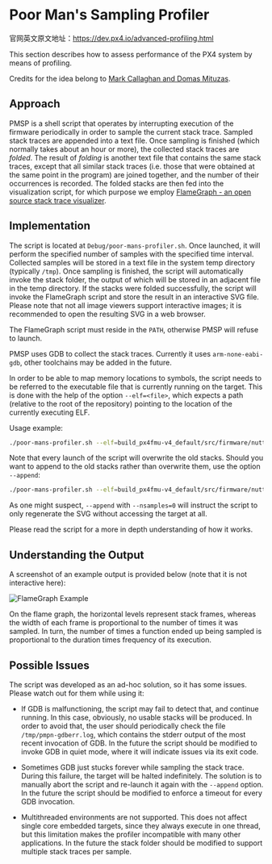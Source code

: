 # Poor Man's Sampling Profiler

官网英文原文地址：https://dev.px4.io/advanced-profiling.html

This section describes how to assess performance of the PX4 system by means of profiling.

Credits for the idea belong to
[Mark Callaghan and Domas Mituzas](https://dom.as/2009/02/15/poor-mans-contention-profiling/).

## Approach

PMSP is a shell script that operates by interrupting execution of the firmware periodically in order
to sample the current stack trace.
Sampled stack traces are appended into a text file.
Once sampling is finished (which normally takes about an hour or more),
the collected stack traces are *folded*.
The result of *folding* is another text file that contains the same stack traces,
except that all similar stack traces (i.e. those that were obtained at the same point in the program)
are joined together, and the number of their occurrences is recorded.
The folded stacks are then fed into the visualization script,
for which purpose we employ
[FlameGraph - an open source stack trace visualizer](http://www.brendangregg.com/flamegraphs.html).

## Implementation

The script is located at `Debug/poor-mans-profiler.sh`.
Once launched, it will perform the specified number of samples with the specified time interval.
Collected samples will be stored in a text file in the system temp directory (typically `/tmp`).
Once sampling is finished, the script will automatically invoke the stack folder,
the output of which will be stored in an adjacent file in the temp directory.
If the stacks were folded successfully, the script will invoke the FlameGraph script and
store the result in an interactive SVG file.
Please note that not all image viewers support interactive images;
it is recommended to open the resulting SVG in a web browser.

The FlameGraph script must reside in the `PATH`, otherwise PMSP will refuse to launch.

PMSP uses GDB to collect the stack traces.
Currently it uses `arm-none-eabi-gdb`, other toolchains may be added in the future.

In order to be able to map memory locations to symbols, the script needs to be referred to the
executable file that is currently running on the target.
This is done with the help of the option `--elf=<file>`,
which expects a path (relative to the root of the repository)
pointing to the location of the currently executing ELF.

Usage example:

```bash
./poor-mans-profiler.sh --elf=build_px4fmu-v4_default/src/firmware/nuttx/firmware_nuttx --nsamples=30000
```

Note that every launch of the script will overwrite the old stacks. Should you want to append to the old stacks rather than overwrite them, use the option `--append`:

```bash
./poor-mans-profiler.sh --elf=build_px4fmu-v4_default/src/firmware/nuttx/firmware_nuttx --nsamples=30000 --append
```

As one might suspect, `--append` with `--nsamples=0` will instruct the script to only
regenerate the SVG without accessing the target at all.

Please read the script for a more in depth understanding of how it works.

## Understanding the Output

A screenshot of an example output is provided below (note that it is not interactive here):

![FlameGraph Example](flamegraph-example.png)

On the flame graph, the horizontal levels represent stack frames,
whereas the width of each frame is proportional to the number of times it was sampled.
In turn, the number of times a function ended up being sampled is proportional
to the duration times frequency of its execution.

## Possible Issues

The script was developed as an ad-hoc solution, so it has some issues.
Please watch out for them while using it:

* If GDB is malfunctioning, the script may fail to detect that, and continue running.
  In this case, obviously, no usable stacks will be produced.
  In order to avoid that, the user should periodically check the file `/tmp/pmpn-gdberr.log`,
  which contains the stderr output of the most recent invocation of GDB.
  In the future the script should be modified to invoke GDB in quiet mode, where it will indicate
  issues via its exit code.

* Sometimes GDB just stucks forever while sampling the stack trace.
  During this failure, the target will be halted indefinitely.
  The solution is to manually abort the script and re-launch it again with the `--append` option.
  In the future the script should be modified to enforce a timeout for every GDB invocation.

* Multithreaded environments are not supported.
  This does not affect single core embedded targets, since they always execute in one thread,
  but this limitation makes the profiler incompatible with many other applications.
  In the future the stack folder should be modified to support multiple stack traces per sample.

